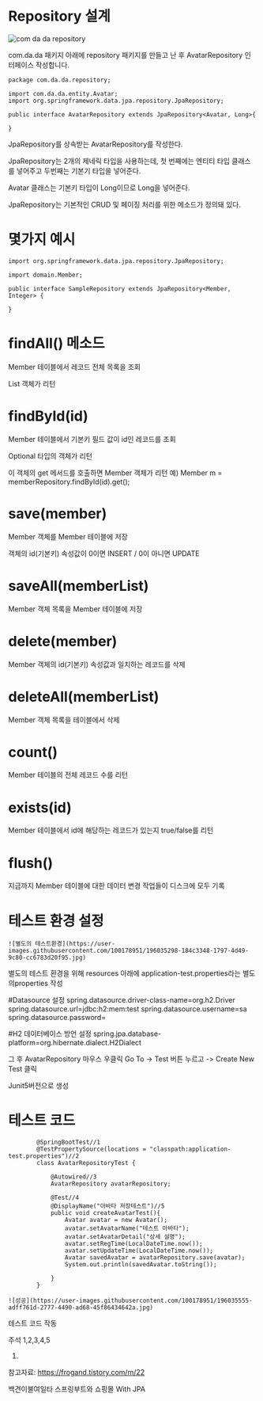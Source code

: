 Repository 설계
===

![com da da repository](https://user-images.githubusercontent.com/100178951/196034734-5973e53c-a331-40ef-941a-7caae6c56e3f.jpg)

com.da.da 패키지 아래에 repository 패키지를 만들고 난 후 AvatarRepository 인터페이스 작성합니다.




    package com.da.da.repository;
  
    import com.da.da.entity.Avatar;
    import org.springframework.data.jpa.repository.JpaRepository;
  
    public interface AvatarRepository extends JpaRepository<Avatar, Long>{
  
    }


JpaRepository를 상속받는 AvatarRepository를 작성한다.

JpaRepository는 2개의 제네릭 타입을 사용하는데, 첫 번째에는 엔티티 타입 클래스를 넣어주고 두번째는 기본기 타입을 넣어준다.

Avatar 클래스는 기본키 타입이 Long이므로 Long을 넣어준다.

JpaRepository는 기본적인 CRUD 및 페이징 처리를 위한 메소드가 정의돼 있다.

몇가지 예시
=====

    import org.springframework.data.jpa.repository.JpaRepository; 

    import domain.Member; 

    public interface SampleRepository extends JpaRepository<Member, Integer> {

    }






findAll() 메소드
=====
Member 테이블에서 레코드 전체 목록을 조회

List<Member> 객체가 리턴

 

findById(id)
=====
  
Member 테이블에서 기본키 필드 값이 id인 레코드를 조회

Optional<Member> 타입의 객체가 리턴

이 객체의 get 메서드를 호출하면 Member 객체가 리턴 예) Member m = memberRepository.findById(id).get();

 

save(member)
========

Member 객체를 Member 테이블에 저장

객체의 id(기본키) 속성값이 0이면 INSERT / 0이 아니면 UPDATE


saveAll(memberList)
=========

Member 객체 목록을 Member 테이블에 저장

 

delete(member)
=======  

Member 객체의 id(기본키) 속성값과 일치하는 레코드를 삭제

 

deleteAll(memberList)
======  

Member 객체 목록을 테이블에서 삭제

 

count()
======
Member 테이블의 전체 레코드 수를 리턴


exists(id)
======
Member 테이블에서 id에 해당하는 레코드가 있는지 true/false를 리턴

 

flush()
======
지금까지 Member 테이블에 대한 데이터 변경 작업들이 디스크에 모두 기록
  
  
테스트 환경 설정
======= 
    ![별도의 테스트환경](https://user-images.githubusercontent.com/100178951/196035298-184c3348-1797-4d49-9c80-cc6783d20f95.jpg)
    
별도의 테스트 환경을 위해 resources 아래에 application-test.properties라는 별도의properties 작성
    
#Datasource 설정
spring.datasource.driver-class-name=org.h2.Driver
spring.datasource.url=jdbc:h2:mem:test
spring.datasource.username=sa
spring.datasource.password=

#H2 데이터베이스 방언 설정
spring.jpa.database-platform=org.hibernate.dialect.H2Dialect    

그 후 AvatarRepository 마우스 우클릭 Go To -> Test 버튼 누르고 -> Create New Test 클릭
    
Junit5버전으로 생성
    
테스트 코드
=======
    
            @SpringBootTest//1
            @TestPropertySource(locations = "classpath:application-test.properties")//2
            class AvatarRepositoryTest {

                @Autowired//3
                AvatarRepository avatarRepository;

                @Test//4
                @DisplayName("아바타 저장테스트")//5
                public void createAvatarTest(){
                    Avatar avatar = new Avatar();
                    avatar.setAvatarName("테스트 아바타");
                    avatar.setAvatarDetail("상세 설명");
                    avatar.setRegTime(LocalDateTime.now());
                    avatar.setUpdateTime(LocalDateTime.now());
                    Avatar savedAvatar = avatarRepository.save(avatar);
                    System.out.println(savedAvatar.toString());

                }
            }
  
    ![성공](https://user-images.githubusercontent.com/100178951/196035555-adff761d-2777-4490-ad68-45f86434642a.jpg)
테스트 코드 작동

    
주석 1,2,3,4,5
    
   1.
  
참고자료: https://frogand.tistory.com/m/22

백견이불여일타 스프링부트와 쇼핑몰 With JPA
